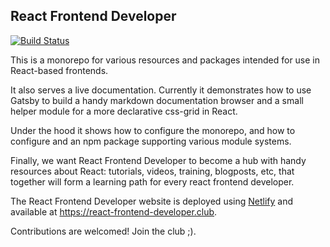 ## React Frontend Developer

[![Build Status](https://travis-ci.org/Charterhouse/react-frontend-developer.svg?branch=master)](https://travis-ci.org/Charterhouse/react-frontend-developer)

This is a monorepo for various resources and packages intended for use in React-based frontends.

It also serves a live documentation. Currently it demonstrates how to use Gatsby to build a handy markdown documentation browser and a small helper module for a more declarative css-grid in React.

Under the hood it shows how to configure the monorepo, and how to configure and an npm package supporting various module systems.

Finally, we want React Frontend Developer to become a hub with handy resources about React: tutorials, videos, training, blogposts, etc, that together will form a learning path for every react frontend developer. 

The React Frontend Developer website is deployed using [Netlify](https://www.netlify.com) and available at https://react-frontend-developer.club.

Contributions are welcomed! Join the club ;).
